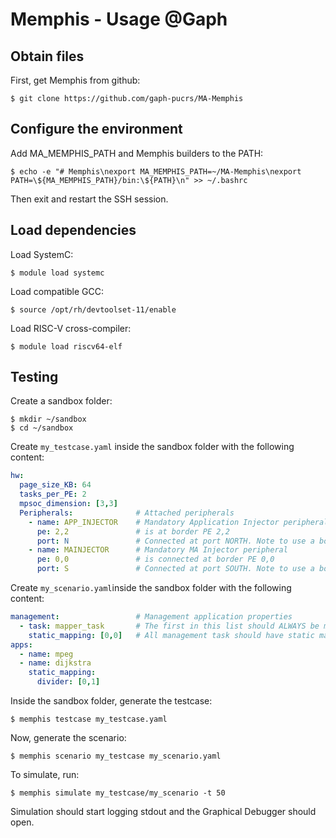 # Memphis - Usage @Gaph

## Obtain files

First, get Memphis from github:
```console
$ git clone https://github.com/gaph-pucrs/MA-Memphis
```

## Configure the environment

Add MA_MEMPHIS_PATH and Memphis builders to the PATH:
```console
$ echo -e "# Memphis\nexport MA_MEMPHIS_PATH=~/MA-Memphis\nexport PATH=\${MA_MEMPHIS_PATH}/bin:\${PATH}\n" >> ~/.bashrc
```

Then exit and restart the SSH session.

## Load dependencies

Load SystemC:
```console
$ module load systemc
```

Load compatible GCC:
```
$ source /opt/rh/devtoolset-11/enable
```

Load RISC-V cross-compiler:
```console
$ module load riscv64-elf
```

## Testing

Create a sandbox folder:
```
$ mkdir ~/sandbox
$ cd ~/sandbox
```

Create `my_testcase.yaml` inside the sandbox folder with the following content:
```yaml
hw:
  page_size_KB: 64
  tasks_per_PE: 2
  mpsoc_dimension: [3,3]
  Peripherals:              # Attached peripherals
    - name: APP_INJECTOR    # Mandatory Application Injector peripheral
      pe: 2,2               # is at border PE 2,2
      port: N               # Connected at port NORTH. Note to use a border port.
    - name: MAINJECTOR      # Mandatory MA Injector peripheral
      pe: 0,0               # is connected at border PE 0,0
      port: S               # Connected at port SOUTH. Note to use a border port.
```

Create `my_scenario.yaml`inside the sandbox folder with the following content:
```yaml
management:                 # Management application properties
  - task: mapper_task       # The first in this list should ALWAYS be mapper_task
    static_mapping: [0,0]   # All management task should have static mapping defined
apps:
  - name: mpeg
  - name: dijkstra
    static_mapping:
      divider: [0,1]
```

Inside the sandbox folder, generate the testcase:
```console
$ memphis testcase my_testcase.yaml
```

Now, generate the scenario:
```console
$ memphis scenario my_testcase my_scenario.yaml
```

To simulate, run:
```console
$ memphis simulate my_testcase/my_scenario -t 50
```

Simulation should start logging stdout and the Graphical Debugger should open.
